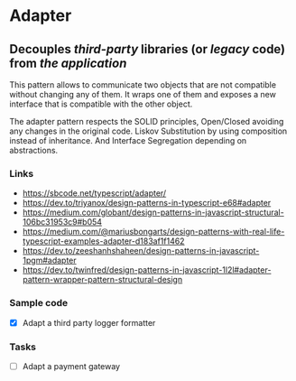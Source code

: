 # Adapter

## Decouples _third-party_ libraries (or _legacy_ code) from _the application_

This pattern allows to communicate two objects that are not compatible without changing any of them. It wraps one of them and exposes a new interface that is compatible with the other object.

The adapter pattern respects the SOLID principles, Open/Closed avoiding any changes in the original code. Liskov Substitution by using composition instead of inheritance. And Interface Segregation depending on abstractions.

### Links

- https://sbcode.net/typescript/adapter/
- https://dev.to/triyanox/design-patterns-in-typescript-e68#adapter
- https://medium.com/globant/design-patterns-in-javascript-structural-106bc31953c9#b054
- https://medium.com/@mariusbongarts/design-patterns-with-real-life-typescript-examples-adapter-d183af1f1462
- https://dev.to/zeeshanhshaheen/design-patterns-in-javascript-1pgm#adapter
- https://dev.to/twinfred/design-patterns-in-javascript-1l2l#adapter-pattern-wrapper-pattern-structural-design

### Sample code

- [x] Adapt a third party logger formatter

### Tasks

- [ ] Adapt a payment gateway
